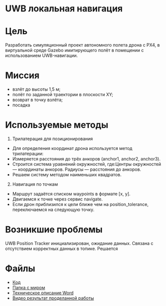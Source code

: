 # UWB локальная навигация 
# Цель
Разработать симуляционный проект автономного полета дрона с PX4, в виртуальной среде
Gazebo имитирующего полёт в помещении с использованием UWB-навигации.

# Миссия
* взлёт до высоты 1,5 м;
* полёт по заданной траектории в плоскости XY;
* возврат в точку взлёта;
* посадка
# Используемые методы
  1. Трилатерация для позиционирования
* Для определения координат дрона используется метод трилатерации:
* Измеряется расстояния до трёх анкоров (anchor1, anchor2, anchor3).
* Строится система уравнений окружностей, где:Центры окружностей — координаты анкоров. Радиусы — расстояния до анкоров.
* Решаем систему методом наименьших квадратов.

2. Навигация по точкам
* Маршрут задаётся списком waypoints в формате [x, y].
* Двигаемся к точке через сервис navigate.
* Если дрон приблизился к цели ближе чем на position_tolerance, переключаемся на следующую точку.

# Возникшие проблемы 
UWB Position Tracker инициализирован, ожидание данных. Связана с отсутствием корректных данных в топике. Решается
# Файлы
* [Код ](program.py)
* [Папка с миром]()
* [Техническое описание Word](https://github.com/Muha-bz/Team-R-afrthomatics/blob/main/Техническое%20описание.docx)
* [Видео результат проделанной работы](https://disk.yandex.ru/d/P7FZr041OZHhqg)

